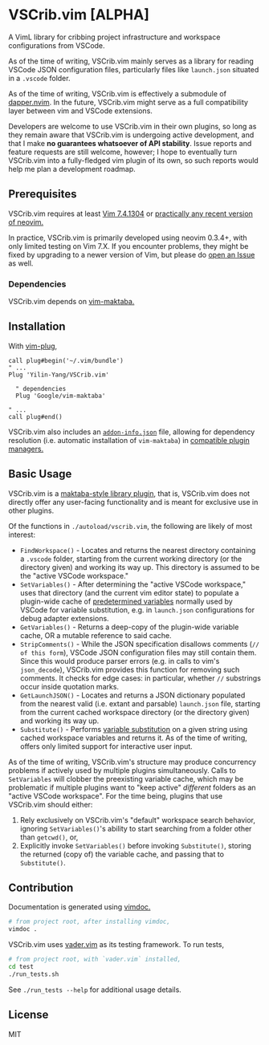VSCrib.vim [ALPHA]
================================================================================
A VimL library for cribbing project infrastructure and workspace configurations
from VSCode.

As of the time of writing, VSCrib.vim mainly serves as a library for reading
VSCode JSON configuration files, particularly files like `launch.json` situated
in a `.vscode` folder.

As of the time of writing, VSCrib.vim is effectively a submodule of [dapper.nvim](https://github.com/Yilin-Yang/dapper.nvim).
In the future, VSCrib.vim might serve as a full compatibility layer between vim and
VSCode extensions.

Developers are welcome to use VSCrib.vim in their own plugins, so long as they
remain aware that VSCrib.vim is undergoing active development, and that I make **no
guarantees whatsoever of API stability**. Issue reports and feature requests are
still welcome, however; I hope to eventually turn VSCrib.vim into a fully-fledged
vim plugin of its own, so such reports would help me plan a development roadmap.

Prerequisites
--------------------------------------------------------------------------------
VSCrib.vim requires at least [Vim 7.4.1304](https://github.com/vim/vim/commit/7823a3bd2eed6ff9e544d201de96710bd5344aaf)
or [practically any recent version of neovim.](https://github.com/neovim/neovim/commit/4dcd19d9bc2417051ddbda177010ca8c0cb2cf73)

In practice, VSCrib.vim is primarily developed using neovim 0.3.4+, with only
limited testing on Vim 7.X. If you encounter problems, they might be fixed by
upgrading to a newer version of Vim, but please do [open an Issue](https://github.com/Yilin-Yang/VSCrib.vim/issues)
as well.

### Dependencies

VSCrib.vim depends on [vim-maktaba.](https://github.com/google/vim-maktaba/)

Installation
--------------------------------------------------------------------------------

With [vim-plug](https://github.com/junegunn/vim-plug),

```vim
call plug#begin('~/.vim/bundle')
" ...
Plug 'Yilin-Yang/VSCrib.vim'

  " dependencies
  Plug 'Google/vim-maktaba'

" ...
call plug#end()
```

VSCrib.vim also includes an [`addon-info.json`](https://github.com/google/vim-maktaba/wiki/Creating-Vim-Plugins-with-Maktaba#plugin_metadata)
file, allowing for dependency resolution (i.e. automatic installation of
`vim-maktaba`) in [compatible plugin managers.](https://github.com/MarcWeber/vim-addon-manager)

Basic Usage
--------------------------------------------------------------------------------
VSCrib.vim is a [maktaba-style library plugin](https://github.com/google/vim-maktaba/blob/ffdb1a5a9921f7fd722c84d0f60e166f9916b67d/vroom/libraries.vroom),
that is, VSCrib.vim does not directly offer any user-facing functionality and is
meant for exclusive use in other plugins.

Of the functions in `./autoload/vscrib.vim`, the following are likely of most
interest:

- `FindWorkspace()` - Locates and returns the nearest directory containing
  a `.vscode` folder, starting from the current working directory (or the
  directory given) and working its way up. This directory is assumed to be the
  "active VSCode workspace."
- `SetVariables()` - After determining the "active VSCode workspace," uses that
  directory (and the current vim editor state) to populate a plugin-wide cache
  of [predetermined variables](https://code.visualstudio.com/docs/editor/variables-reference)
  normally used by VSCode for variable substitution, e.g. in `launch.json`
  configurations for debug adapter extensions.
- `GetVariables()` - Returns a deep-copy of the plugin-wide variable cache, OR
  a mutable reference to said cache.
- `StripComments()` - While the JSON specification disallows comments (`// of
  this form`), VSCode JSON configuration files may still contain them. Since
  this would produce parser errors (e.g. in calls to vim's `json_decode`),
  VSCrib.vim provides this function for removing such comments. It checks for
  edge cases: in particular, whether `//` substrings occur inside quotation
  marks.
- `GetLaunchJSON()` - Locates and returns a JSON dictionary populated from the
  nearest valid (i.e. extant and parsable) `launch.json` file, starting from the
  current cached workspace directory (or the directory given) and working its
  way up.
- `Substitute()` - Performs [variable substitution](https://code.visualstudio.com/docs/editor/variables-reference)
  on a given string using cached workspace variables and returns it. As of the
  time of writing, offers only limited support for interactive user input.

As of the time of writing, VSCrib.vim's structure may produce concurrency
problems if actively used by multiple plugins simultaneously.  Calls to
`SetVariables` will clobber the preexisting variable cache, which may be
problematic if multiple plugins want to "keep active" *different* folders as an
"active VSCode workspace". For the time being, plugins that use VSCrib.vim
should either:

1. Rely exclusively on VSCrib.vim's "default" workspace search behavior,
   ignoring `SetVariables()`'s ability to start searching from a folder other
   than `getcwd()`, or,
2. Explicitly invoke `SetVariables()` before invoking `Substitute()`, storing
   the returned (copy of) the variable cache, and passing that to `Substitute()`.

Contribution
--------------------------------------------------------------------------------
Documentation is generated using [vimdoc.](https://github.com/google/vimdoc)

```bash
# from project root, after installing vimdoc,
vimdoc .
```

VSCrib.vim uses [vader.vim](https://github.com/junegunn/vader.vim) as its
testing framework. To run tests,

```bash
# from project root, with `vader.vim` installed,
cd test
./run_tests.sh
```

See `./run_tests --help` for additional usage details.

License
--------------------------------------------------------------------------------
MIT
